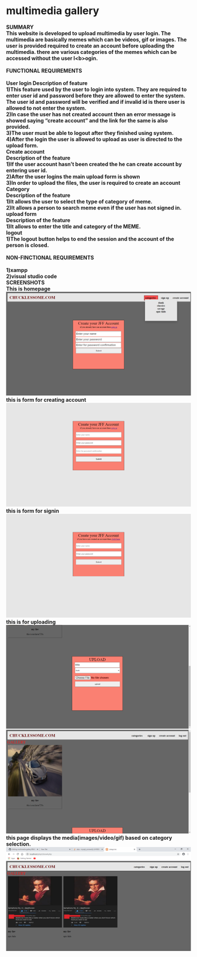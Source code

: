 # multimedia gallery
<b>SUMMARY<b><br>
This website is developed to upload multimedia by user login. The multimedia are basically memes which can be videos, gif or images. The user is provided required to create an account before uploading the multimedia. there are various categories of the memes which can be accessed without the user l<<b>b>ogin.
<br>
<br><b>FUNCTIONAL REQUIREMENTS<b><br>
<br><b>User login<b>
Description of feature<br>
1)This feature used by the user to login into system. They are required to enter user id and password before they are allowed to enter the system. The user id and password will be verified and if invalid id is there user is allowed to not enter the system.<br>
2)In case the user has not created account then an error message is showed saying “create account” and the link for the same is also provided.<br>
3)The user must be able to logout after they finished using system.<br>
4)After the login the user is allowed to upload as user is directed to the upload form.
<br><b>Create account<b><br> 
Description of the feature<br> 
1)If the user account hasn’t been created the he can create account by entering user id.<br>
2)After the user logins the main upload form is shown<br>
3)In order to upload the files, the user is required to create an account
<br><b>Category<b><br> 
Description of the feature<br> 
1)It allows the user to select the type of category of meme.<br>
2)It allows a person to search meme even if the user has not signed in.
<br><b>upload form<b><br>
Description of the feature<br> 
1)It allows to enter the title and category of the MEME.
<br><b>logout<b><br>
1)The logout button helps to end the session and the account of the person is closed.
<br>
<br><b>NON-FINCTIONAL REQUIREMENTS<b><br><br>
1)xampp<br>
2)visual studio code
<br>
<b>SCREENSHOTS<b><br>
<h>This is homepage  <img src="/project screenshot/index.php.png" >
<h>this is form for creating account  <img src="/project screenshot/(create account)ca.php.png">
 <h>this is form for signin <img src="/project screenshot/(signin)sign.php.png">
  this is for uploading<img src="/project screenshot/upload.php.png">
 <img src="/project screenshot/upload1.php.png">
this page displays the media(images/video/gif) based on category selection.<img src="/project screenshot/categories.png">
  
